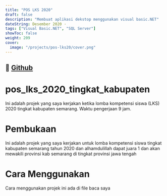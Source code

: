 ```yaml
---
title: "POS LKS 2020"
draft: false
description: "Membuat aplikasi dekstop menggunakan visual basic.NET"
dateString: Desember 2020 ·
tags: ["Visual Basic.NET", "SQL Server"]
showToc: false
weight: 209
cover:
  image: "/projects/pos-lks20/cover.png"
---
```


## 🔗 [Github](https://github.com/attaf-riski/pos_lks_2020_tingkat_kabupaten)

# pos_lks_2020_tingkat_kabupaten

Ini adalah projek yang saya kerjakan ketika lomba kompetensi siswa (LKS) 2020 tingkat kabupaten semarang. Waktu pengerjaan 9 jam.

# Pembukaan

Ini adalah projek yang saya kerjakan untuk lomba kompetensi siswa tingkat kabupaten semarang tahun 2020 dan alhamdulillah dapat juara 1 dan akan mewakili provinsi kab semarang
di tingkat provinsi jawa tengah

# Cara Menggunakan

Cara menggunakan projek ini ada di file baca saya
